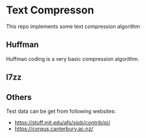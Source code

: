 # Text Compresson

This repo implements some text compression algorithm

## Huffman

Huffman coding is a very basic compression algorithm.

## l7zz

## Others

Test data can be get from following websites:

- https://stuff.mit.edu/afs/sipb/contrib/pi/
- https://corpus.canterbury.ac.nz/
